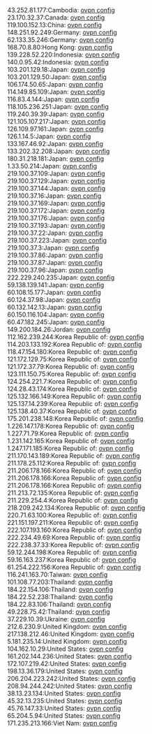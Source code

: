43.252.81.177:Cambodia: [ovpn config](vpn/43_252_81_177.ovpn)  
23.170.32.37:Canada: [ovpn config](vpn/23_170_32_37.ovpn)  
119.100.152.13:China: [ovpn config](vpn/119_100_152_13.ovpn)  
148.251.92.249:Germany: [ovpn config](vpn/148_251_92_249.ovpn)  
62.133.35.246:Germany: [ovpn config](vpn/62_133_35_246.ovpn)  
168.70.8.80:Hong Kong: [ovpn config](vpn/168_70_8_80.ovpn)  
139.228.52.220:Indonesia: [ovpn config](vpn/139_228_52_220.ovpn)  
140.0.95.42:Indonesia: [ovpn config](vpn/140_0_95_42.ovpn)  
103.201.129.18:Japan: [ovpn config](vpn/103_201_129_18.ovpn)  
103.201.129.50:Japan: [ovpn config](vpn/103_201_129_50.ovpn)  
106.174.50.65:Japan: [ovpn config](vpn/106_174_50_65.ovpn)  
114.149.85.109:Japan: [ovpn config](vpn/114_149_85_109.ovpn)  
116.83.4.144:Japan: [ovpn config](vpn/116_83_4_144.ovpn)  
118.105.236.251:Japan: [ovpn config](vpn/118_105_236_251.ovpn)  
119.240.39.39:Japan: [ovpn config](vpn/119_240_39_39.ovpn)  
121.105.107.217:Japan: [ovpn config](vpn/121_105_107_217.ovpn)  
126.109.97.161:Japan: [ovpn config](vpn/126_109_97_161.ovpn)  
126.1.14.5:Japan: [ovpn config](vpn/126_1_14_5.ovpn)  
133.167.46.92:Japan: [ovpn config](vpn/133_167_46_92.ovpn)  
133.202.32.208:Japan: [ovpn config](vpn/133_202_32_208.ovpn)  
180.31.218.181:Japan: [ovpn config](vpn/180_31_218_181.ovpn)  
1.33.50.214:Japan: [ovpn config](vpn/1_33_50_214.ovpn)  
219.100.37.109:Japan: [ovpn config](vpn/219_100_37_109.ovpn)  
219.100.37.129:Japan: [ovpn config](vpn/219_100_37_129.ovpn)  
219.100.37.144:Japan: [ovpn config](vpn/219_100_37_144.ovpn)  
219.100.37.16:Japan: [ovpn config](vpn/219_100_37_16.ovpn)  
219.100.37.169:Japan: [ovpn config](vpn/219_100_37_169.ovpn)  
219.100.37.172:Japan: [ovpn config](vpn/219_100_37_172.ovpn)  
219.100.37.176:Japan: [ovpn config](vpn/219_100_37_176.ovpn)  
219.100.37.193:Japan: [ovpn config](vpn/219_100_37_193.ovpn)  
219.100.37.22:Japan: [ovpn config](vpn/219_100_37_22.ovpn)  
219.100.37.223:Japan: [ovpn config](vpn/219_100_37_223.ovpn)  
219.100.37.3:Japan: [ovpn config](vpn/219_100_37_3.ovpn)  
219.100.37.86:Japan: [ovpn config](vpn/219_100_37_86.ovpn)  
219.100.37.87:Japan: [ovpn config](vpn/219_100_37_87.ovpn)  
219.100.37.96:Japan: [ovpn config](vpn/219_100_37_96.ovpn)  
222.229.240.235:Japan: [ovpn config](vpn/222_229_240_235.ovpn)  
59.138.139.141:Japan: [ovpn config](vpn/59_138_139_141.ovpn)  
60.108.15.177:Japan: [ovpn config](vpn/60_108_15_177.ovpn)  
60.124.37.98:Japan: [ovpn config](vpn/60_124_37_98.ovpn)  
60.132.142.13:Japan: [ovpn config](vpn/60_132_142_13.ovpn)  
60.150.116.104:Japan: [ovpn config](vpn/60_150_116_104.ovpn)  
60.47.182.245:Japan: [ovpn config](vpn/60_47_182_245.ovpn)  
149.200.184.26:Jordan: [ovpn config](vpn/149_200_184_26.ovpn)  
112.162.239.244:Korea Republic of: [ovpn config](vpn/112_162_239_244.ovpn)  
114.203.133.192:Korea Republic of: [ovpn config](vpn/114_203_133_192.ovpn)  
118.47.154.180:Korea Republic of: [ovpn config](vpn/118_47_154_180.ovpn)  
121.172.129.75:Korea Republic of: [ovpn config](vpn/121_172_129_75.ovpn)  
121.172.37.79:Korea Republic of: [ovpn config](vpn/121_172_37_79.ovpn)  
123.111.150.75:Korea Republic of: [ovpn config](vpn/123_111_150_75.ovpn)  
124.254.221.7:Korea Republic of: [ovpn config](vpn/124_254_221_7.ovpn)  
124.28.43.174:Korea Republic of: [ovpn config](vpn/124_28_43_174.ovpn)  
125.132.166.149:Korea Republic of: [ovpn config](vpn/125_132_166_149.ovpn)  
125.137.14.239:Korea Republic of: [ovpn config](vpn/125_137_14_239.ovpn)  
125.138.40.37:Korea Republic of: [ovpn config](vpn/125_138_40_37.ovpn)  
175.201.238.148:Korea Republic of: [ovpn config](vpn/175_201_238_148.ovpn)  
1.226.147.178:Korea Republic of: [ovpn config](vpn/1_226_147_178.ovpn)  
1.227.71.79:Korea Republic of: [ovpn config](vpn/1_227_71_79.ovpn)  
1.231.142.165:Korea Republic of: [ovpn config](vpn/1_231_142_165.ovpn)  
1.247.171.185:Korea Republic of: [ovpn config](vpn/1_247_171_185.ovpn)  
211.170.143.189:Korea Republic of: [ovpn config](vpn/211_170_143_189.ovpn)  
211.178.25.112:Korea Republic of: [ovpn config](vpn/211_178_25_112.ovpn)  
211.206.178.166:Korea Republic of: [ovpn config](vpn/211_206_178_166.ovpn)  
211.206.178.166:Korea Republic of: [ovpn config](vpn/211_206_178_166.ovpn)  
211.206.178.166:Korea Republic of: [ovpn config](vpn/211_206_178_166.ovpn)  
211.213.72.135:Korea Republic of: [ovpn config](vpn/211_213_72_135.ovpn)  
211.229.254.4:Korea Republic of: [ovpn config](vpn/211_229_254_4.ovpn)  
218.209.242.134:Korea Republic of: [ovpn config](vpn/218_209_242_134.ovpn)  
220.71.63.100:Korea Republic of: [ovpn config](vpn/220_71_63_100.ovpn)  
221.151.197.211:Korea Republic of: [ovpn config](vpn/221_151_197_211.ovpn)  
222.107.193.160:Korea Republic of: [ovpn config](vpn/222_107_193_160.ovpn)  
222.234.49.69:Korea Republic of: [ovpn config](vpn/222_234_49_69.ovpn)  
222.238.37.33:Korea Republic of: [ovpn config](vpn/222_238_37_33.ovpn)  
59.12.244.198:Korea Republic of: [ovpn config](vpn/59_12_244_198.ovpn)  
59.16.163.237:Korea Republic of: [ovpn config](vpn/59_16_163_237.ovpn)  
61.254.222.156:Korea Republic of: [ovpn config](vpn/61_254_222_156.ovpn)  
116.241.163.70:Taiwan: [ovpn config](vpn/116_241_163_70.ovpn)  
101.108.77.203:Thailand: [ovpn config](vpn/101_108_77_203.ovpn)  
184.22.154.106:Thailand: [ovpn config](vpn/184_22_154_106.ovpn)  
184.22.52.238:Thailand: [ovpn config](vpn/184_22_52_238.ovpn)  
184.22.83.106:Thailand: [ovpn config](vpn/184_22_83_106.ovpn)  
49.228.75.42:Thailand: [ovpn config](vpn/49_228_75_42.ovpn)  
37.229.10.39:Ukraine: [ovpn config](vpn/37_229_10_39.ovpn)  
212.6.230.9:United Kingdom: [ovpn config](vpn/212_6_230_9.ovpn)  
217.138.212.46:United Kingdom: [ovpn config](vpn/217_138_212_46.ovpn)  
5.181.235.14:United Kingdom: [ovpn config](vpn/5_181_235_14.ovpn)  
104.162.10.29:United States: [ovpn config](vpn/104_162_10_29.ovpn)  
161.202.144.236:United States: [ovpn config](vpn/161_202_144_236.ovpn)  
172.107.219.42:United States: [ovpn config](vpn/172_107_219_42.ovpn)  
198.13.36.179:United States: [ovpn config](vpn/198_13_36_179.ovpn)  
206.204.223.242:United States: [ovpn config](vpn/206_204_223_242.ovpn)  
208.94.244.242:United States: [ovpn config](vpn/208_94_244_242.ovpn)  
38.13.23.134:United States: [ovpn config](vpn/38_13_23_134.ovpn)  
45.32.13.235:United States: [ovpn config](vpn/45_32_13_235.ovpn)  
45.76.147.33:United States: [ovpn config](vpn/45_76_147_33.ovpn)  
65.204.5.94:United States: [ovpn config](vpn/65_204_5_94.ovpn)  
171.235.213.166:Viet Nam: [ovpn config](vpn/171_235_213_166.ovpn)  
